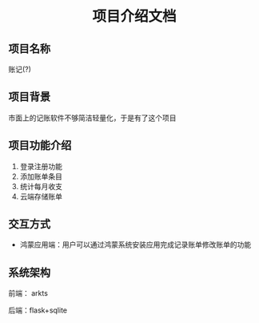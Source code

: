 # <center>项目介绍文档</center>

## 项目名称

账记(?)

## 项目背景

市面上的记账软件不够简洁轻量化，于是有了这个项目

## 项目功能介绍

1. 登录注册功能
2. 添加账单条目
3. 统计每月收支
4. 云端存储账单

## 交互方式

- 鸿蒙应用端：用户可以通过鸿蒙系统安装应用完成记录账单修改账单的功能

## 系统架构

前端： arkts

后端：flask+sqlite
